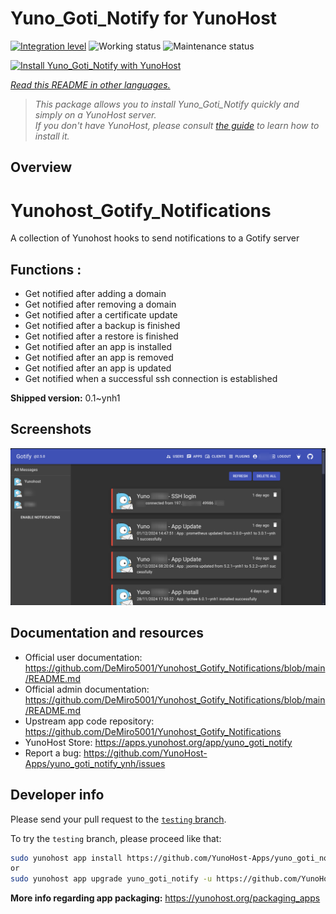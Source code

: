 <!--
N.B.: This README was automatically generated by <https://github.com/YunoHost/apps/tree/master/tools/readme_generator>
It shall NOT be edited by hand.
-->

# Yuno_Goti_Notify for YunoHost

[![Integration level](https://apps.yunohost.org/badge/integration/yuno_goti_notify)](https://ci-apps.yunohost.org/ci/apps/yuno_goti_notify/)
![Working status](https://apps.yunohost.org/badge/state/yuno_goti_notify)
![Maintenance status](https://apps.yunohost.org/badge/maintained/yuno_goti_notify)

[![Install Yuno_Goti_Notify with YunoHost](https://install-app.yunohost.org/install-with-yunohost.svg)](https://install-app.yunohost.org/?app=yuno_goti_notify)

*[Read this README in other languages.](./ALL_README.md)*

> *This package allows you to install Yuno_Goti_Notify quickly and simply on a YunoHost server.*  
> *If you don't have YunoHost, please consult [the guide](https://yunohost.org/install) to learn how to install it.*

## Overview

# Yunohost_Gotify_Notifications
A collection of Yunohost hooks to send notifications to a Gotify server

## Functions :
  * Get notified after adding a domain
  * Get notified after removing a domain
  * Get notified after a certificate update
  * Get notified after a backup is finished
  * Get notified after a restore is finished
  * Get notified after an app is installed
  * Get notified after an app is removed
  * Get notified after an app is updated
  * Get notified when a successful ssh connection is established


**Shipped version:** 0.1~ynh1

## Screenshots

![Screenshot of Yuno_Goti_Notify](./doc/screenshots/IMG_20241205_224629.png)

## Documentation and resources

- Official user documentation: <https://github.com/DeMiro5001/Yunohost_Gotify_Notifications/blob/main/README.md>
- Official admin documentation: <https://github.com/DeMiro5001/Yunohost_Gotify_Notifications/blob/main/README.md>
- Upstream app code repository: <https://github.com/DeMiro5001/Yunohost_Gotify_Notifications>
- YunoHost Store: <https://apps.yunohost.org/app/yuno_goti_notify>
- Report a bug: <https://github.com/YunoHost-Apps/yuno_goti_notify_ynh/issues>

## Developer info

Please send your pull request to the [`testing` branch](https://github.com/YunoHost-Apps/yuno_goti_notify_ynh/tree/testing).

To try the `testing` branch, please proceed like that:

```bash
sudo yunohost app install https://github.com/YunoHost-Apps/yuno_goti_notify_ynh/tree/testing --debug
or
sudo yunohost app upgrade yuno_goti_notify -u https://github.com/YunoHost-Apps/yuno_goti_notify_ynh/tree/testing --debug
```

**More info regarding app packaging:** <https://yunohost.org/packaging_apps>
